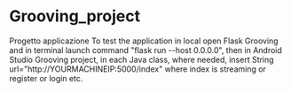 # Grooving_project
Progetto applicazione
To test the application in local open Flask Grooving and in terminal launch command "flask run --host 0.0.0.0", then in Android Studio Grooving project, in each Java class, where needed, insert String url="http://YOURMACHINEIP:5000/index" where index is streaming or register or login etc.
